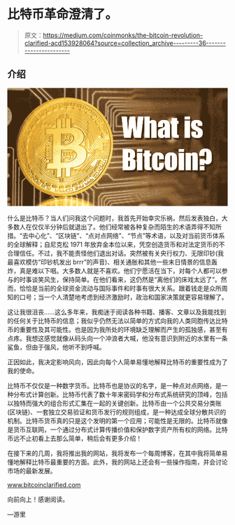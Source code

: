 # 比特币革命澄清了。

> 原文：<https://medium.com/coinmonks/the-bitcoin-revolution-clarified-acd153928064?source=collection_archive---------36----------------------->

## 介绍

![](img/af0f570d3dad53a4e77bf5b9a334db57.png)

什么是比特币？当人们问我这个问题时，我首先开始幸灾乐祸，然后发表独白，大多数人在仅仅半分钟后就退出了。他们经常被各种复杂而陌生的术语弄得不知所措。“去中心化”、“区块链”、“点对点网络”、“节点”等术语，以及对当前货币体系的全球解释；自尼克松 1971 年放弃金本位以来，凭空创造货币和对法定货币的不合理信任。不过，我不能责怪他们退出对话。突然被有关央行权力、无限印钞(我最喜欢模仿“印钞机发出 brrr”的声音)、相关通胀和其他一些末日情景的信息轰炸，真是难以下咽。大多数人就是不喜欢。他们宁愿活在当下，对每个人都可以参与的时事谈笑风生，保持简单。在他们看来，这仍然是“离他们的床戏太远了”。然而，恰恰是当前的全球资金流动与国际事件和时事有很大关系。跟着钱走是众所周知的口号；当一个人清楚地考虑到经济激励时，政治和国家决策就更容易理解了。

这让我很沮丧……这么多年来，我痴迷于阅读各种书籍、播客、文章以及我能找到的任何关于比特币的信息；我似乎仍然无法以简单的方式向我的人类同胞传达比特币的重要性及其可能性。也是因为我所处的环境缺乏理解而产生的孤独感，甚至有点疼。我想这感觉就像从码头向一个冲浪者大喊，他没有意识到附近的水里有一条鲨鱼，但由于强风，他听不到呼喊。

正因如此，我决定影响风向，因此向每个人简单易懂地解释比特币的重要性成为了我的使命。

比特币不仅仅是一种数字货币。比特币也是协议的名字，是一种点对点网络，是一种分布式计算创新。比特币代表了数十年来密码学和分布式系统研究的顶峰，包括以独特而强大的组合形式汇集在一起的关键创新。比特币由一个公共交易分类账(区块链)、一套独立交易验证和货币发行的规则组成，是一种达成全球分散共识的机制。比特币货币真的只是这个发明的第一个应用；可能性是无限的。比特币就像是货币互联网，一个通过分布式计算传播价值和保护数字资产所有权的网络。比特币远不止初看上去那么简单，稍后会有更多介绍！

在接下来的几周，我将推出我的网站，我将发布一个每周博客，在其中我将简单易懂地解释比特币最重要的方面。此外，我的网站上还会有一些操作指南，并会讨论市场的最新发展。

www.bitcoinclarified.com

向前向上！感谢阅读。

—游里